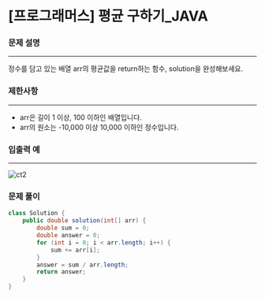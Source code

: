 # [프로그래머스] 평균 구하기_JAVA
### 문제 설명
---------------------------------------------
정수를 담고 있는 배열 arr의 평균값을 return하는 함수, solution을 완성해보세요.   

### 제한사항
----------------------------------------------
* arr은 길이 1 이상, 100 이하인 배열입니다.   
* arr의 원소는 -10,000 이상 10,000 이하인 정수입니다.   

### 입출력 예
-----------------------------------------------
![ct2](https://user-images.githubusercontent.com/59613778/156870549-903ce836-581a-420a-96af-143359f03bd5.JPG)   

### 문제 풀이   
```java
class Solution {
    public double solution(int[] arr) {
        double sum = 0;
        double answer = 0;
        for (int i = 0; i < arr.length; i++) {
            sum += arr[i];
        }
        answer = sum / arr.length;
        return answer;
    }
}
```
